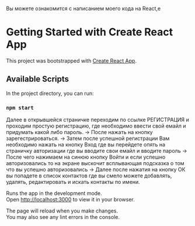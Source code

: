 Вы можете ознакомится с написанием моего кода на React,e

# Getting Started with Create React App

This project was bootstrapped with [Create React App](https://github.com/facebook/create-react-app).

## Available Scripts

In the project directory, you can run:

### `npm start`
Далее в открывшейся страничке переходим по ссылке РЕГИСТРАЦИЯ и проходим простую регистрацию, где необходимо ввести свой емайл и придумать какой либо пароль. -> После нажать на кнопку зарегестрироваться. -> Затем после успешной регистрации Вам необходимо нажать на кнопку Вход где вы перейдете опять на страничку авторизации где вы вводите свои емайл и вводите пароль -> После чего нажимаем на синюю кнопку Войти и если успешно авторизовались то на экране выскочит всплывающая подсказка о том что вы успешно авторизовались -> Далее после нажатия на кнопку ОК вы попадете в список контактов где вы смело можете добавлять, удалять, редактировать и искать контакты по имени.

Runs the app in the development mode.\
Open [http://localhost:3000](http://localhost:3000) to view it in your browser.

The page will reload when you make changes.\
You may also see any lint errors in the console.


